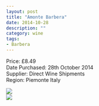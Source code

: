 ```yaml
---
layout: post
title: "Amonte Barbera"
date: 2014-10-28
description: ""
category: wine
tags:
- Barbera
---
```


Price: £8.49  
Date Purchased: 28th October 2014  
Supplier: Direct Wine Shipments  
Region: Piemonte Italy  

 <div class="figure">
<img src="/images/wine/amonte-1.jpg ">
</div>

<div class="figure">
<img src="/images/wine/amonte-2.jpg ">
</div>

